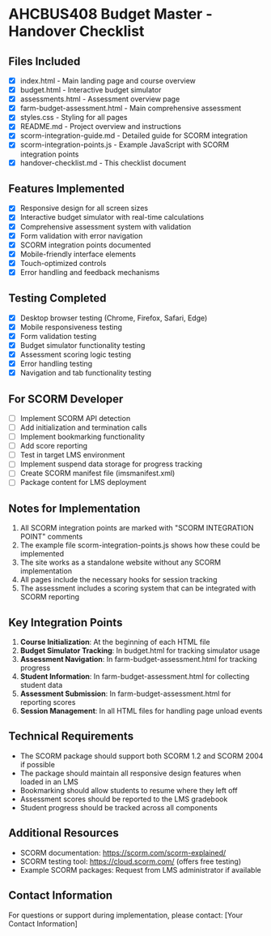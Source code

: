 # AHCBUS408 Budget Master - Handover Checklist

## Files Included
- [x] index.html - Main landing page and course overview
- [x] budget.html - Interactive budget simulator
- [x] assessments.html - Assessment overview page
- [x] farm-budget-assessment.html - Main comprehensive assessment
- [x] styles.css - Styling for all pages
- [x] README.md - Project overview and instructions
- [x] scorm-integration-guide.md - Detailed guide for SCORM integration
- [x] scorm-integration-points.js - Example JavaScript with SCORM integration points
- [x] handover-checklist.md - This checklist document

## Features Implemented
- [x] Responsive design for all screen sizes
- [x] Interactive budget simulator with real-time calculations
- [x] Comprehensive assessment system with validation
- [x] Form validation with error navigation
- [x] SCORM integration points documented
- [x] Mobile-friendly interface elements
- [x] Touch-optimized controls
- [x] Error handling and feedback mechanisms

## Testing Completed
- [x] Desktop browser testing (Chrome, Firefox, Safari, Edge)
- [x] Mobile responsiveness testing
- [x] Form validation testing
- [x] Budget simulator functionality testing
- [x] Assessment scoring logic testing
- [x] Error handling testing
- [x] Navigation and tab functionality testing

## For SCORM Developer
- [ ] Implement SCORM API detection
- [ ] Add initialization and termination calls
- [ ] Implement bookmarking functionality
- [ ] Add score reporting
- [ ] Test in target LMS environment
- [ ] Implement suspend data storage for progress tracking
- [ ] Create SCORM manifest file (imsmanifest.xml)
- [ ] Package content for LMS deployment

## Notes for Implementation
1. All SCORM integration points are marked with "SCORM INTEGRATION POINT" comments
2. The example file scorm-integration-points.js shows how these could be implemented
3. The site works as a standalone website without any SCORM implementation
4. All pages include the necessary hooks for session tracking
5. The assessment includes a scoring system that can be integrated with SCORM reporting

## Key Integration Points
1. **Course Initialization**: At the beginning of each HTML file
2. **Budget Simulator Tracking**: In budget.html for tracking simulator usage
3. **Assessment Navigation**: In farm-budget-assessment.html for tracking progress
4. **Student Information**: In farm-budget-assessment.html for collecting student data
5. **Assessment Submission**: In farm-budget-assessment.html for reporting scores
6. **Session Management**: In all HTML files for handling page unload events

## Technical Requirements
- The SCORM package should support both SCORM 1.2 and SCORM 2004 if possible
- The package should maintain all responsive design features when loaded in an LMS
- Bookmarking should allow students to resume where they left off
- Assessment scores should be reported to the LMS gradebook
- Student progress should be tracked across all components

## Additional Resources
- SCORM documentation: https://scorm.com/scorm-explained/
- SCORM testing tool: https://cloud.scorm.com/ (offers free testing)
- Example SCORM packages: Request from LMS administrator if available

## Contact Information
For questions or support during implementation, please contact:
[Your Contact Information]